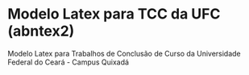 Modelo Latex para TCC da UFC (abntex2)
======================

Modelo Latex para Trabalhos de Conclusão de Curso da Universidade Federal do Ceará - Campus Quixadá
